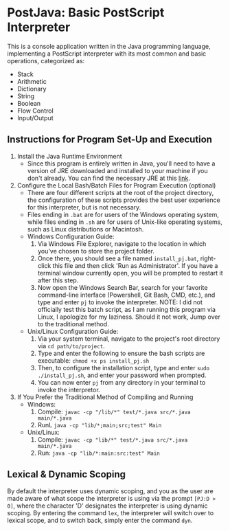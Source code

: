 # PostJava: Basic PostScript Interpreter
This is a console application written in the Java programming language, implementing a PostScript interpreter with its most common and basic operations, categorized as:
- Stack
- Arithmetic
- Dictionary
- String
- Boolean
- Flow Control
- Input/Output
## Instructions for Program Set-Up and Execution
1. Install the Java Runtime Environment
    - Since this program is entirely written in Java, you'll need to have a version of JRE downloaded and installed to your machine if you don't already. You can find the necessary JRE at this [link](https://www.java.com/en/download/manual.jsp).
2. Configure the Local Bash/Batch Files for Program Execution (optional)
    - There are four different scripts at the root of the project directory, the configuration of these scripts provides the best user experience for this interpreter, but is not necessary.
    - Files ending in `.bat` are for users of the Windows operating system, while files ending in `.sh` are for users of Unix-like operating systems, such as Linux distributions or Macintosh.
    - Windows Configuration Guide:
        1. Via Windows File Explorer, navigate to the location in which you've chosen to store the project folder.
        2. Once there, you should see a file named `install_pj.bat`, right-click this file and then click 'Run as Administrator'. If you have a terminal window currently open, you will be prompted to restart it after this step.
        3. Now open the Windows Search Bar, search for your favorite command-line interface (Powershell, Git Bash, CMD, etc.), and type and enter `pj` to invoke the interpreter.
        NOTE: I did not officially test this batch script, as I am running this program via Linux, I apologize for my laziness. Should it not work, Jump over to the traditional method.
    - Unix/Linux Configuration Guide:
        1. Via your system terminal, navigate to the project's root directory via `cd path/to/project`.
        2. Type and enter the following to ensure the bash scripts are executable:
            `chmod +x ps install_pj.sh`
        3. Then, to configure the installation script, type and enter `sudo ./install_pj.sh`, and enter your password when prompted.
        4. You can now enter `pj` from any directory in your terminal to invoke the interpretor.
3. If You Prefer the Traditional Method of Compiling and Running
    - Windows:
        1. Compile: `javac -cp "/lib/*" test/*.java src/*.java main/*.java`
        2. RunL `java -cp "lib/*;main;src;test" Main`
    - Unix/Linux:
        1. Compile: `javac -cp "lib/*" test/*.java src/*.java main/*.java`
        2. Run: `java -cp "lib/*:main:src:test" Main`
## Lexical & Dynamic Scoping
By default the interpreter uses dynamic scoping, and you as the user are made aware of what scope the interpreter is using via the prompt `[PJ:D > 0]`, where the character 'D' designates the interpreter is using dynamic scoping. By entering the command `lex`, the interpreter will switch over to lexical scope, and to switch back, simply enter the command `dyn`.
